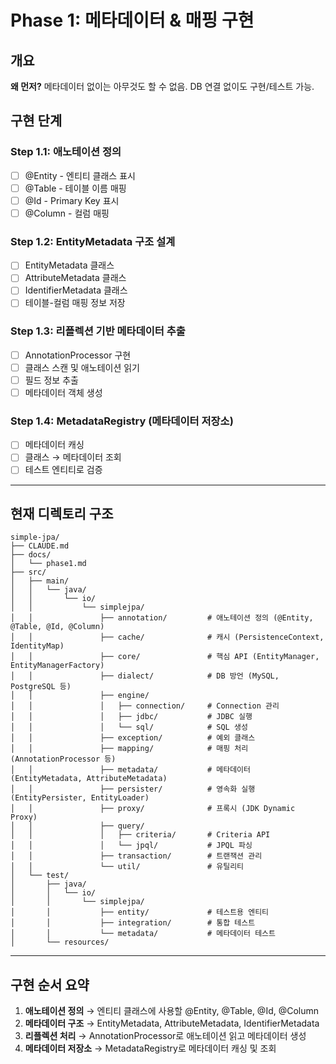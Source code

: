 # Phase 1: 메타데이터 & 매핑 구현

## 개요
**왜 먼저?** 메타데이터 없이는 아무것도 할 수 없음. DB 연결 없이도 구현/테스트 가능.

## 구현 단계

### Step 1.1: 애노테이션 정의
- [ ] @Entity - 엔티티 클래스 표시
- [ ] @Table - 테이블 이름 매핑
- [ ] @Id - Primary Key 표시
- [ ] @Column - 컬럼 매핑

### Step 1.2: EntityMetadata 구조 설계
- [ ] EntityMetadata 클래스
- [ ] AttributeMetadata 클래스
- [ ] IdentifierMetadata 클래스
- [ ] 테이블-컬럼 매핑 정보 저장

### Step 1.3: 리플렉션 기반 메타데이터 추출
- [ ] AnnotationProcessor 구현
- [ ] 클래스 스캔 및 애노테이션 읽기
- [ ] 필드 정보 추출
- [ ] 메타데이터 객체 생성

### Step 1.4: MetadataRegistry (메타데이터 저장소)
- [ ] 메타데이터 캐싱
- [ ] 클래스 → 메타데이터 조회
- [ ] 테스트 엔티티로 검증

---

## 현재 디렉토리 구조

```
simple-jpa/
├── CLAUDE.md
├── docs/
│   └── phase1.md
├── src/
│   ├── main/
│   │   └── java/
│   │       └── io/
│   │           └── simplejpa/
│   │               ├── annotation/         # 애노테이션 정의 (@Entity, @Table, @Id, @Column)
│   │               ├── cache/              # 캐시 (PersistenceContext, IdentityMap)
│   │               ├── core/               # 핵심 API (EntityManager, EntityManagerFactory)
│   │               ├── dialect/            # DB 방언 (MySQL, PostgreSQL 등)
│   │               ├── engine/
│   │               │   ├── connection/     # Connection 관리
│   │               │   ├── jdbc/           # JDBC 실행
│   │               │   └── sql/            # SQL 생성
│   │               ├── exception/          # 예외 클래스
│   │               ├── mapping/            # 매핑 처리 (AnnotationProcessor 등)
│   │               ├── metadata/           # 메타데이터 (EntityMetadata, AttributeMetadata)
│   │               ├── persister/          # 영속화 실행 (EntityPersister, EntityLoader)
│   │               ├── proxy/              # 프록시 (JDK Dynamic Proxy)
│   │               ├── query/
│   │               │   ├── criteria/       # Criteria API
│   │               │   └── jpql/           # JPQL 파싱
│   │               ├── transaction/        # 트랜잭션 관리
│   │               └── util/               # 유틸리티
│   └── test/
│       ├── java/
│       │   └── io/
│       │       └── simplejpa/
│       │           ├── entity/             # 테스트용 엔티티
│       │           ├── integration/        # 통합 테스트
│       │           └── metadata/           # 메타데이터 테스트
│       └── resources/
```

---

## 구현 순서 요약

1. **애노테이션 정의** → 엔티티 클래스에 사용할 @Entity, @Table, @Id, @Column
2. **메타데이터 구조** → EntityMetadata, AttributeMetadata, IdentifierMetadata
3. **리플렉션 처리** → AnnotationProcessor로 애노테이션 읽고 메타데이터 생성
4. **메타데이터 저장소** → MetadataRegistry로 메타데이터 캐싱 및 조회
